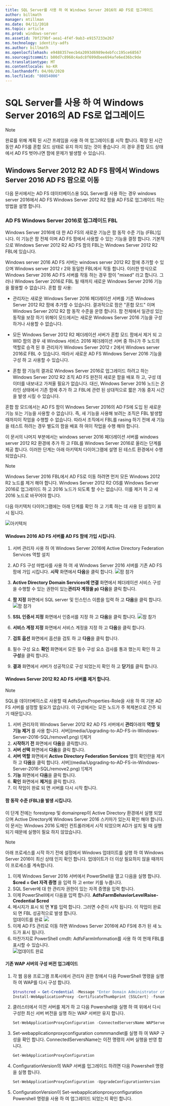 ```yaml
---
title: SQL Server를 사용 하 여 Windows Server 2016의 AD FS로 업그레이드
author: billmath
manager: mtillman
ms.date: 04/11/2018
ms.topic: article
ms.prod: windows-server
ms.assetid: 70f279bf-aea1-4f4f-9ab3-e9157233e267
ms.technology: identity-adfs
ms.author: billmath
ms.openlocfilehash: e9488357eecb4a2093d6989e4ebfcc195ce68567
ms.sourcegitcommit: b00d7c8968c4adc8f699dbee694afe6ed36bc9de
ms.translationtype: MT
ms.contentlocale: ko-KR
ms.lasthandoff: 04/08/2020
ms.locfileid: "80854006"
---
```

# <a name="upgrading-to-ad-fs-in-windows-server-2016-with-sql-server"></a>SQL Server를 사용 하 여 Windows Server 2016의 AD FS로 업그레이드


> [!NOTE]  
> 완료를 위해 계획 된 시간 프레임을 사용 하 여 업그레이드를 시작 합니다. 확장 된 시간 동안 AD FS를 혼합 모드 상태로 유지 하지 않는 것이 좋습니다 .이 경우 혼합 모드 상태에서 AD FS 벗어나면 팜에 문제가 발생할 수 있습니다.


## <a name="moving-from-a-windows-server-2012-r2-ad-fs-farm-to-a-windows-server-2016-ad-fs-farm"></a>Windows Server 2012 R2 AD FS 팜에서 Windows Server 2016 AD FS 팜으로 이동  
다음 문서에서는 AD FS 데이터베이스용 SQL Server를 사용 하는 경우 windows server 2016에서 AD FS Windows Server 2012 R2 팜을 AD FS로 업그레이드 하는 방법을 설명 합니다.  

### <a name="upgrading-ad-fs-to-windows-server-2016-fbl"></a>AD FS Windows Server 2016로 업그레이드 FBL  
Windows Server 2016에 대 한 AD FS의 새로운 기능은 팜 동작 수준 기능 (FBL)입니다.   이 기능은 팜 전체 이며 AD FS 팜에서 사용할 수 있는 기능을 결정 합니다.   기본적으로 Windows Server 2012 R2 AD FS 팜의 FBL는 Windows Server 2012 R2 FBL에 있습니다.  

Windows server 2016 AD FS 서버는 windows server 2012 R2 팜에 추가할 수 있으며 Windows server 2012 r 2와 동일한 FBL에서 작동 합니다.  이러한 방식으로 Windows Server 2016 AD FS 서버를 작동 하는 경우 팜이 "mixed" 라고 합니다.  그러나 Windows Server 2016로 FBL 될 때까지 새로운 Windows Server 2016 기능을 활용할 수 없습니다.  혼합 팜 사용:  

-   관리자는 새로운 Windows Server 2016 페더레이션 서버를 기존 Windows Server 2012 R2 팜에 추가할 수 있습니다.  결과적으로 팜은 "혼합 모드" 이며 Windows Server 2012 R2 팜 동작 수준을 운영 합니다.  팜 전체에서 일관성 있는 동작을 보장 하기 위해이 모드에서는 새로운 Windows Server 2016 기능을 구성 하거나 사용할 수 없습니다.  

-   모든 Windows Server 2012 R2 페더레이션 서버가 혼합 모드 팜에서 제거 되 고 WID 팜의 경우 새 Windows 서비스 2016 페더레이션 서버 중 하나가 주 노드의 역할로 승격 된 후 관리자가 Windows Server 2012 r 2에서 Windows server 2016로 FBL 수 있습니다.  따라서 새로운 AD FS Windows Server 2016 기능을 구성 하 고 사용할 수 있습니다.  

-   혼합 팜 기능의 결과로 Windows Server 2016로 업그레이드 하려고 하는 Windows Server 2012 R2 조직 AD FS 완전히 새로운 팜을 배포 하 고, 구성 데이터를 내보내고 가져올 필요가 없습니다.  대신, Windows Server 2016 노드는 온라인 상태에서 기존 팜에 추가 하 고 FBL에 관련 된 상대적으로 짧은 가동 중지 시간을 발생 시킬 수 있습니다.  

혼합 팜 모드에서는 AD FS 팜이 Windows Server 2016의 AD FS에 도입 된 새로운 기능 또는 기능을 사용할 수 없습니다.  즉, 새 기능을 사용해 보려는 조직은 FBL 발생할 때까지이 작업을 수행할 수 없습니다.  따라서 조직에서 FBL를 rasing 하기 전에 새 기능을 테스트 하려는 경우 별도의 팜을 배포 하 여이 작업을 수행 해야 합니다.  

이 문서의 나머지 부분에서는 windows server 2016 페더레이션 서버를 windows server 2012 R2 환경에 추가 하 고 FBL를 Windows Server 2016로 올리는 단계를 제공 합니다.  이러한 단계는 아래 아키텍처 다이어그램에 설명 된 테스트 환경에서 수행 되었습니다.  

> [!NOTE]  
> Windows Server 2016 FBL에서 AD FS로 이동 하려면 먼저 모든 Windows 2012 R2 노드를 제거 해야 합니다.  Windows Server 2012 R2 OS를 Windows Server 2016로 업그레이드 하 고 2016 노드가 되도록 할 수는 없습니다.  이를 제거 하 고 새 2016 노드로 바꾸어야 합니다.  

다음 아키텍처 다이어그램에는 아래 단계를 확인 하 고 기록 하는 데 사용 된 설정이 표시 됩니다.

![아키텍처](media/Upgrading-to-AD-FS-in-Windows-Server-2016-SQL/arch.png)


#### <a name="join-the-windows-2016-ad-fs-server-to-the-ad-fs-farm"></a>Windows 2016 AD FS 서버를 AD FS 팜에 가입 시킵니다.

1.  서버 관리자 사용 하 여 Windows Server 2016에 Active Directory Federation Services 역할 설치  

2.  AD FS 구성 마법사를 사용 하 여 새 Windows Server 2016 서버를 기존 AD FS 팜에 가입 시킵니다.  **시작** 화면에서 **다음**을 클릭 합니다.
 ![팜 참가](media/Upgrading-to-AD-FS-in-Windows-Server-2016-SQL/configure1.png)  
3.  **Active Directory Domain Services에 연결** 화면에서 페더레이션 서비스 구성을 수행할 수 있는 권한이 있는**관리자 계정을 p)** **다음**을 클릭 합니다.
4.  **팜 지정** 화면에서 SQL server 및 인스턴스 이름을 입력 하 고 **다음**을 클릭 합니다.
![팜 참가](media/Upgrading-to-AD-FS-in-Windows-Server-2016-SQL/configure3.png)
5.  **SSL 인증서 지정** 화면에서 인증서를 지정 하 고 **다음**을 클릭 합니다.
![팜 참가](media/Upgrading-to-AD-FS-in-Windows-Server-2016-SQL/configure4.png)
6.  **서비스 계정 지정** 화면에서 서비스 계정을 지정 하 고 **다음**을 클릭 합니다.
7.  **검토 옵션** 화면에서 옵션을 검토 하 고 **다음**을 클릭 합니다.
8.  필수 구성 요소 **확인** 화면에서 모든 필수 구성 요소 검사를 통과 했는지 확인 하 고 **구성**을 클릭 합니다.
9.  **결과** 화면에서 서버가 성공적으로 구성 되었는지 확인 하 고 **닫기**를 클릭 합니다.


#### <a name="remove-the-windows-server-2012-r2-ad-fs-server"></a>Windows Server 2012 R2 AD FS 서버를 제거 합니다.

>[!NOTE]
>SQL을 데이터베이스로 사용할 때 AdfsSyncProperties-Role을 사용 하 여 기본 AD FS 서버를 설정할 필요가 없습니다.  이 구성에서는 모든 노드가 주 복제본으로 간주 되기 때문입니다.

1.  서버 관리자의 Windows Server 2012 R2 AD FS 서버에서 **관리**아래의 **역할 및 기능 제거** 를 사용 합니다.
서버](media/Upgrading-to-AD-FS-in-Windows-Server-2016-SQL/remove1.png) ![제거
2.  **시작하기 전** 화면에서 **다음**을 클릭합니다.
3.  **서버 선택** 화면에서 **다음**을 클릭 합니다.
4.  **서버 역할** 화면에서 **Active Directory Federation Services** 옆의 확인란을 제거 하 고 **다음**을 클릭 합니다.
서버](media/Upgrading-to-AD-FS-in-Windows-Server-2016-SQL/remove2.png) ![제거
5.  **기능** 화면에서 **다음**을 클릭 합니다.
6.  **확인** 화면에서 **제거**를 클릭 합니다.
7.  이 작업이 완료 되 면 서버를 다시 시작 합니다.

#### <a name="raise-the-farm-behavior-level-fbl"></a>팜 동작 수준 (FBL)을 발생 시킵니다.
이 단계 전에는 forestprep 및 domainprep이 Active Directory 환경에서 실행 되었으며 Active Directory에 Windows Server 2016 스키마가 있는지 확인 해야 합니다.  이 문서는 Windows 2016 도메인 컨트롤러에서 시작 되었으며 AD가 설치 될 때 실행 되기 때문에 실행이 필요 하지 않았습니다.

>[!NOTE]
>아래 프로세스를 시작 하기 전에 설정에서 Windows 업데이트를 실행 하 여 Windows Server 2016이 최신 상태 인지 확인 합니다.  업데이트가 더 이상 필요하지 않을 때까지 이 프로세스를 계속합니다.

1. 이제 Windows Server 2016 서버에서 PowerShell을 열고 다음을 실행 합니다. **$cred = Get 자격 증명** 을 입력 하 고 enter 키를 누릅니다.
2. SQL Server에 대 한 관리자 권한이 있는 자격 증명을 입력 합니다.
3. 이제 PowerShell에서 다음을 입력 합니다. **AdfsFarmBehaviorLevelRaise-Credential $cred**
2. 메시지가 표시 되 면 **Y**를 입력 합니다.  그러면 수준이 시작 됩니다.  이 작업이 완료 되 면 FBL 성공적으로 발생 합니다.  
업데이트를 완료 ![](media/Upgrading-to-AD-FS-in-Windows-Server-2016-SQL/finish1.png)
3. 이제 AD FS 관리로 이동 하면 Windows Server 2016에 AD FS에 추가 된 새 노드가 표시 됩니다.  
4. 마찬가지로 PowerShell cmdlt: AdfsFarmInformation를 사용 하 여 현재 FBL를 표시할 수 있습니다.  
![업데이트 완료](media/Upgrading-to-AD-FS-in-Windows-Server-2016-SQL/finish2.png)

#### <a name="upgrade-the-configuration-version-of-existing-wap-servers"></a>기존 WAP 서버의 구성 버전 업그레이드
1. 각 웹 응용 프로그램 프록시에서 관리자 권한 창에서 다음 PowerShell 명령을 실행 하 여 WAP를 다시 구성 합니다.  
    ```powershell
    $trustcred = Get-Credential -Message "Enter Domain Administrator credentials"
    Install-WebApplicationProxy -CertificateThumbprint {SSLCert} -fsname fsname -FederationServiceTrustCredential $trustcred  
    ```
2. 클러스터에서 이전 서버를 제거 하 고 다음 Powershell을 실행 하 여 위에서 다시 구성한 최신 서버 버전을 실행 하는 WAP 서버만 유지 합니다.
    ```powershell
    Set-WebApplicationProxyConfiguration -ConnectedServersName WAPServerName1, WAPServerName2
    ```
3. Set-webapplicationproxyconfiguration commmandlet를 실행 하 여 WAP 구성을 확인 합니다. ConnectedServersName는 이전 명령의 서버 실행을 반영 합니다.
    ```powershell
    Get-WebApplicationProxyConfiguration
    ```
4. ConfigurationVersion의 WAP 서버를 업그레이드 하려면 다음 Powershell 명령을 실행 합니다.
    ```powershell
    Set-WebApplicationProxyConfiguration -UpgradeConfigurationVersion
    ```
5. ConfigurationVersion이 Set-webapplicationproxyconfiguration Powershell 명령을 사용 하 여 업그레이드 되었는지 확인 합니다.
